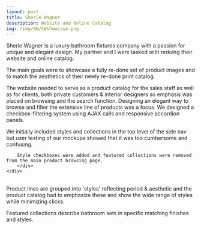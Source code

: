 ```yaml
---
layout: post
title: Sherle Wagner
description: Website and Online Catalog
img: /img/SW/SWshowcase.png
---
```






Sherle Wagner is a luxury bathroom fixtures company with a passion for unique and elegant design. My partner and I were tasked with redoing their website and online catalog.

The main goals were to showcase a fully re-done set of product images and to match the aesthetics of their newly re-done print catalog.

The website needed to serve as a product catalog for the sales staff as well as for clients, both private customers & interior designers so emphasis was placed on browsing and the search function. Designing an elegant way to browse and filter the extensive line of products was a focus. 
We designed a checkbox-filtering system using AJAX calls and responsive accordion panels.



<div class="col two">
	<img class="col three" src="{{ site.baseurl }}/img/SW/SW_Nav_2.jpg" alt="" title="example image"/>
		<div class="col three caption">
		We initially included styles and collections in the top level of the side nav but user testing of our mockups showed that it was too cumbersome and confusing. 

		Style checkboxes were added and featured collections were removed from the main product browsing page.
		</div>
	</div>

<br/>
Product lines are grouped into 'styles' reflecting period & aesthetic and the product catalog had to emphasize these and show the wide range of styles while minimizing clicks. 

Featured collections describe bathroom sets in specific matching finishes and styles. 






<!-- <div class="img_row">
	<img class="col two" src="{{ site.baseurl }}/img/6.jpg" alt="" title="example image"/>
	<img class="col one" src="{{ site.baseurl }}/img/11.jpg" alt="" title="example image"/>
</div>
<div class="col three caption">
	You can also have artistically styled 2/3 + 1/3 images, like these.
</div>
 -->

<br/><br/><br/>


